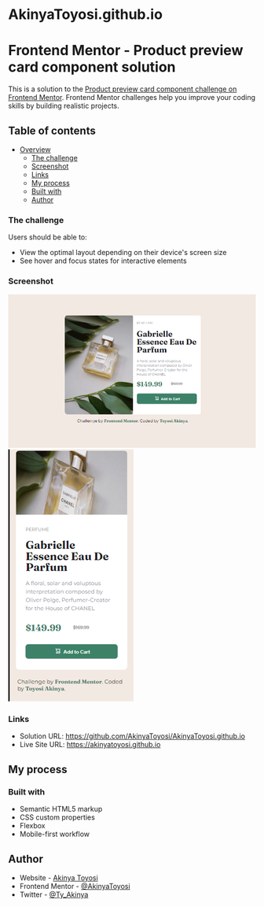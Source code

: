 # AkinyaToyosi.github.io
# Frontend Mentor - Product preview card component solution

This is a solution to the [Product preview card component challenge on Frontend Mentor](https://www.frontendmentor.io/challenges/product-preview-card-component-GO7UmttRfa). Frontend Mentor challenges help you improve your coding skills by building realistic projects. 

## Table of contents

- [Overview](#overview)
  - [The challenge](#the-challenge)
  - [Screenshot](#screenshot)
  - [Links](#links)
  - [My process](#my-process)
  - [Built with](#built-with)
  - [Author](#author)

### The challenge

Users should be able to:

- View the optimal layout depending on their device's screen size
- See hover and focus states for interactive elements

### Screenshot

![Desktop](./ScreenShot/Product%20Preview-desktop.png)
![Mobile](./ScreenShot/Product%20Preview-%20mobile.png)

### Links

- Solution URL: https://github.com/AkinyaToyosi/AkinyaToyosi.github.io
- Live Site URL: https://akinyatoyosi.github.io

## My process

### Built with

- Semantic HTML5 markup
- CSS custom properties
- Flexbox
- Mobile-first workflow

## Author

- Website - [Akinya Toyosi](https://akinyatoyosi.github.io/)
- Frontend Mentor - [@AkinyaToyosi](https://www.frontendmentor.io/profile/AkinyaToyosi)
- Twitter - [@Ty_Akinya](https://www.twitter.com/ty_akinya)
